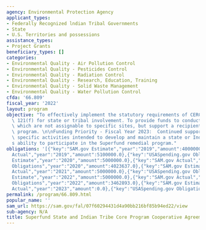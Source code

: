 ```yaml
---
agency: Environmental Protection Agency
applicant_types:
- Federally Recognized lndian Tribal Governments
- State
- U.S. Territories and possessions
assistance_types:
- Project Grants
beneficiary_types: []
categories:
- Environmental Quality - Air Pollution Control
- Environmental Quality - Pesticides Control
- Environmental Quality - Radiation Control
- Environmental Quality - Research, Education, Training
- Environmental Quality - Solid Waste Management
- Environmental Quality - Water Pollution Control
cfda: '66.809'
fiscal_year: '2022'
layout: program
objective: "To effectively implement the statutory requirements of CERCLA Section\
  \ 121(f) for state or tribal involvement. To provide funds to conduct CERCLA activities\
  \ which are not assignable to specific sites, but support a recipient's Superfund\
  \ program. \n\nFunding Priority - Fiscal Year 2023:  Continued support for non-site\
  \ specific activities intended to develop and maintain a state or Indian tribe\u2019\
  s ability to participate in the Superfund remedial program."
obligations: '[{"key":"SAM.gov Estimate","year":"2019","amount":4000000.0},{"key":"SAM.gov
  Actual","year":"2019","amount":5100000.0},{"key":"USASpending.gov Obligations","year":"2019","amount":3291173.0},{"key":"SAM.gov
  Estimate","year":"2020","amount":5000000.0},{"key":"SAM.gov Actual","year":"2020","amount":5000000.0},{"key":"USASpending.gov
  Obligations","year":"2020","amount":4023637.0},{"key":"SAM.gov Estimate","year":"2021","amount":5000000.0},{"key":"SAM.gov
  Actual","year":"2021","amount":5000000.0},{"key":"USASpending.gov Obligations","year":"2021","amount":2898282.0},{"key":"SAM.gov
  Estimate","year":"2022","amount":5000000.0},{"key":"SAM.gov Actual","year":"2022","amount":4000000.0},{"key":"USASpending.gov
  Obligations","year":"2022","amount":3462893.0},{"key":"SAM.gov Estimate","year":"2023","amount":5000000.0},{"key":"SAM.gov
  Actual","year":"2023","amount":0.0},{"key":"USASpending.gov Obligations","year":"2023","amount":6496394.0}]'
permalink: /program/66.809.html
popular_name: ''
sam_url: https://sam.gov/fal/07f60294431d4a90bb216bf85b94ed22/view
sub-agency: N/A
title: Superfund State and Indian Tribe Core Program Cooperative Agreements
---
```

